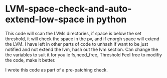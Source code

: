 # LVM-space-check-and-auto-extend-low-space in python
This code will scan the LVMs directories, if space is below the set threshold, it will check the space in the pv, and if enorgh space will extend the LVM. 
I have left in other parts of code to unhash if want to be just notified and not extend the lvm, hash out the lvm section. 
Can change the the variables to suit it for you ie fs,need_free, Threshold
Feel free to modifiy the code, make it better. 

I wrote this code as part of a pre-patching check. 

